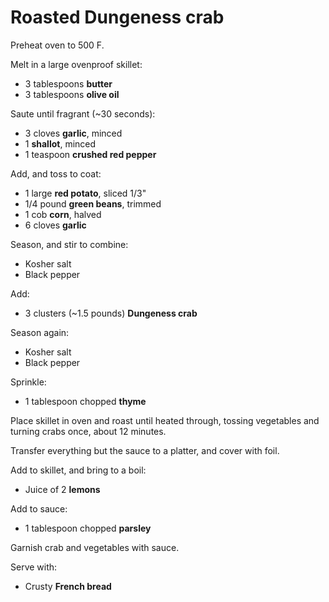 Roasted Dungeness crab
======================

Preheat oven to 500 F.

Melt in a large ovenproof skillet:

- 3 tablespoons **butter**
- 3 tablespoons **olive oil**

Saute until fragrant (~30 seconds):

- 3 cloves **garlic**, minced
- 1 **shallot**, minced
- 1 teaspoon **crushed red pepper**

Add, and toss to coat:

- 1 large **red potato**, sliced 1/3"
- 1/4 pound **green beans**, trimmed
- 1 cob **corn**, halved
- 6 cloves **garlic**

Season, and stir to combine:

- Kosher salt
- Black pepper

Add:

- 3 clusters (~1.5 pounds) **Dungeness crab**

Season again:

- Kosher salt
- Black pepper

Sprinkle:

- 1 tablespoon chopped **thyme**

Place skillet in oven and roast until heated through, tossing vegetables and turning crabs once, about 12 minutes.

Transfer everything but the sauce to a platter, and cover with foil.

Add to skillet, and bring to a boil:

- Juice of 2 **lemons**

Add to sauce:

- 1 tablespoon chopped **parsley**

Garnish crab and vegetables with sauce.

Serve with:

- Crusty **French bread**
